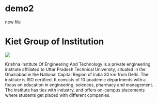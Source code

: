 # demo2
new file
<!Doctype html>
<html>
<head>
   <meta charset="Utf-8">
</head>
<body>
    <h1>Kiet Group of Institution</h1>
    <img src="https://th.bing.com/th/id/OIP.PEAhV7gC233UdxHizKYPhQHaEK?w=289&h=180&c=7&r=0&o=5&dpr=1.25&pid=1.7"/>
    <p>Krishna Institute Of Engineering And Technology is a private engineering institute affiliated to Uttar Pradesh Technical University, situated in the Ghaziabad in the National Capital Region of India 30 km from Delhi. The institute is ISO certified. It consists of 10 academic departments with a focus on education in engineering, sciences, pharmacy and management. The institute has ties with industry, and offers on-campus placements where students get placed with different companies.</p>
    </body>
    </html>
